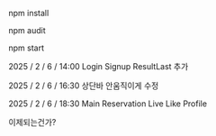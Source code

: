 npm install

npm audit

npm start

2025 / 2 / 6 / 14:00  Login Signup ResultLast 추가

2025 / 2 / 6 / 16:30  상단바 안움직이게 수정

2025 / 2 / 6 / 18:30  Main Reservation Live Like Profile 

이제되는건가?